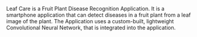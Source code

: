 Leaf Care is a Fruit Plant Disease Recognition Application. It is a smartphone application that can detect diseases in a fruit plant from a leaf image of the plant. The Application uses a custom-built, lightweight Convolutional Neural Network, that is integrated into the application. 
